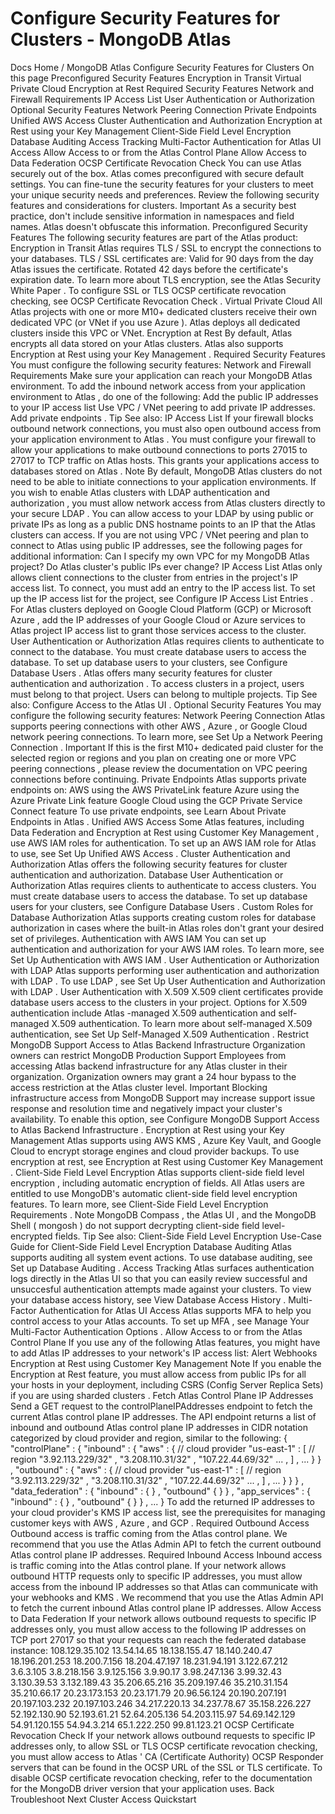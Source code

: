 # Configure Security Features for Clusters - MongoDB Atlas


Docs Home / MongoDB Atlas Configure Security Features for Clusters On this page Preconfigured Security Features Encryption in Transit Virtual Private Cloud Encryption at Rest Required Security Features Network and Firewall Requirements IP Access List User Authentication or Authorization Optional Security Features Network Peering Connection Private Endpoints Unified AWS Access Cluster Authentication and Authorization Encryption at Rest using your Key Management Client-Side Field Level Encryption Database Auditing Access Tracking Multi-Factor Authentication for Atlas UI Access Allow Access to or from the Atlas Control Plane Allow Access to Data Federation OCSP Certificate Revocation Check You can use Atlas securely out of the box. Atlas comes
preconfigured with secure default settings. You can fine-tune
the security features for your clusters to meet your
unique security needs and preferences. Review the following security
features and considerations for clusters. Important As a security best practice, don't include sensitive information in
namespaces and field names. Atlas doesn't obfuscate this
information. Preconfigured Security Features The following security features are part of the Atlas product: Encryption in Transit Atlas requires TLS / SSL to encrypt the connections to your
databases. TLS / SSL certificates are: Valid for 90 days from the day Atlas issues the certificate. Rotated 42 days before the certificate's expiration date. To learn more about TLS encryption, see the Atlas Security White Paper . To configure SSL or TLS OCSP certificate revocation checking, see OCSP Certificate Revocation Check . Virtual Private Cloud All Atlas projects with one or more M10+ dedicated clusters
receive their own dedicated VPC (or VNet if you use Azure ). Atlas deploys all dedicated clusters inside this VPC or VNet. Encryption at Rest By default, Atlas encrypts all data stored on your Atlas clusters. Atlas also supports Encryption at Rest using your Key Management . Required Security Features You must configure the following security features: Network and Firewall Requirements Make sure your application can reach your MongoDB Atlas environment. To add the inbound network access from your application environment to Atlas , do one of the following: Add the public IP addresses to your IP access list Use VPC / VNet peering to add private IP
addresses. Add private endpoints . Tip See also: IP Access List If your firewall blocks outbound network connections, you must also
open outbound access from your application environment to Atlas .
You must configure your firewall to allow your applications to make
outbound connections to ports 27015 to 27017 to TCP traffic on Atlas hosts. This grants your applications access to databases
stored on Atlas . Note By default, MongoDB Atlas clusters do not need to be able to
initiate connections to your application environments. If you wish
to enable Atlas clusters with LDAP authentication and authorization ,
you must allow network access from Atlas clusters directly to
your secure LDAP . You can allow access to your LDAP by using
public or private IPs as long as a public DNS hostname points to
an IP that the Atlas clusters can access. If you are not using VPC / VNet peering and plan
to connect to Atlas using public IP addresses, see the following
pages for additional information: Can I specify my own VPC for my MongoDB Atlas project? Do Atlas cluster's public IPs ever change? IP Access List Atlas only allows client connections to the cluster from entries in
the project's IP access list. To connect, you must add an entry to the
IP access list. To set up the IP access list for the project, see Configure IP Access List Entries . For Atlas clusters deployed on Google Cloud Platform (GCP) or Microsoft Azure , add the IP addresses of your Google Cloud or Azure services to Atlas project IP access list to grant
those services access to the cluster. User Authentication or Authorization Atlas requires clients to authenticate to connect to the database.
You must create database users to access the database. To set up
database users to your clusters, see Configure Database Users . Atlas offers many
security features for cluster authentication and authorization . To access clusters in a project, users must belong to
that project. Users can belong to multiple projects. Tip See also: Configure Access to the Atlas UI . Optional Security Features You may configure the following security features: Network Peering Connection Atlas supports peering connections with other AWS , Azure , or Google Cloud network peering connections. To learn more, see Set Up a Network Peering Connection . Important If this is the first M10+ dedicated paid cluster for the
selected region or regions and you plan on creating one or more VPC peering connections , please review the documentation
on VPC peering connections before continuing. Private Endpoints Atlas supports private endpoints on: AWS using the AWS PrivateLink feature Azure using the Azure Private Link feature Google Cloud using the GCP Private Service Connect feature To use private endpoints, see Learn About Private Endpoints in Atlas . Unified AWS Access Some Atlas features, including Data Federation and Encryption at Rest using Customer Key Management , use AWS IAM roles for authentication. To set up an AWS IAM role for Atlas to use, see Set Up Unified AWS Access . Cluster Authentication and Authorization Atlas offers the following security features for
cluster authentication and authorization. Database User Authentication or Authorization Atlas requires clients to authenticate to access
clusters. You must create database users to access the
database. To set up database users for your clusters,
see Configure Database Users . Custom Roles for Database Authorization Atlas supports creating custom roles for database authorization in cases where the built-in Atlas roles don't grant your desired set of
privileges. Authentication with AWS IAM You can set up authentication and authorization for your AWS IAM roles. To learn more, see Set Up Authentication with AWS IAM . User Authentication or Authorization with LDAP Atlas supports performing user authentication and authorization
with LDAP . To use LDAP , see Set Up User Authentication and Authorization with LDAP . User Authentication with X.509 X.509 client certificates provide database users access to the
clusters in your project. Options for X.509
authentication include Atlas -managed X.509 authentication and
self-managed X.509 authentication. To learn more
about self-managed X.509 authentication, see Set Up Self-Managed X.509 Authentication . Restrict MongoDB Support Access to Atlas Backend Infrastructure Organization owners can restrict MongoDB Production Support Employees
from accessing Atlas backend infrastructure for any Atlas cluster in their organization. Organization owners may
grant a 24 hour bypass to the access restriction at the Atlas cluster level. Important Blocking infrastructure access from MongoDB Support
may increase support issue response and resolution
time and negatively impact your cluster's availability. To enable this option, see Configure MongoDB Support Access to Atlas Backend Infrastructure . Encryption at Rest using your Key Management Atlas supports using AWS KMS , Azure Key Vault, and Google Cloud to
encrypt storage engines and cloud provider backups. To use encryption
at rest, see Encryption at Rest using Customer Key Management . Client-Side Field Level Encryption Atlas supports client-side field level encryption , including automatic encryption of fields. All Atlas users are entitled to use MongoDB's
automatic client-side field level encryption features. To learn more, see Client-Side Field Level Encryption Requirements . Note MongoDB Compass , the Atlas UI , and the MongoDB Shell ( mongosh ) do not support decrypting client-side field
level-encrypted fields. Tip See also: Client-Side Field Level Encryption Use-Case Guide for Client-Side Field Level Encryption Database Auditing Atlas supports auditing all system event actions. To use database
auditing, see Set up Database Auditing . Access Tracking Atlas surfaces authentication logs directly in the Atlas UI so
that you can easily review successful and unsuccesful authentication
attempts made against your clusters. To view your
database access history, see View Database Access History . Multi-Factor Authentication for Atlas UI Access Atlas supports MFA to help you control access to your Atlas accounts. To set up MFA , see Manage Your Multi-Factor Authentication Options . Allow Access to or from the Atlas Control Plane If you use any of the following Atlas features, you might have to
add Atlas IP addresses to your network's IP access list: Alert Webhooks Encryption at Rest using Customer Key Management Note If you enable the Encryption at Rest feature, you must allow access from public IPs for all your hosts
in your deployment, including CSRS (Config Server Replica
Sets) if you are using sharded
clusters . Fetch Atlas Control Plane IP Addresses Send a GET request to the controlPlaneIPAddresses endpoint
to fetch the current Atlas control plane IP addresses. The API endpoint returns a list of inbound and outbound Atlas control plane IP
addresses in CIDR notation categorized by cloud provider and region,
similar to the following: { "controlPlane" : { "inbound" : { "aws" : { // cloud provider "us-east-1" : [ // region "3.92.113.229/32" , "3.208.110.31/32" , "107.22.44.69/32" ... , ] , ... } } , "outbound" : { "aws" : { // cloud provider "us-east-1" : [ // region "3.92.113.229/32" , "3.208.110.31/32" , "107.22.44.69/32" ... , ] , ... } } } , "data_federation" : { "inbound" : { } , "outbound" { } } , "app_services" : { "inbound" : { } , "outbound" { } } , ... } To add the returned IP addresses to your cloud provider's KMS IP access list,
see the prerequisites for managing customer keys with AWS , Azure , and GCP . Required Outbound Access Outbound access is traffic coming from the Atlas control plane. We
recommend that you use the Atlas Admin API to fetch the current outbound Atlas control plane IP addresses. Required Inbound Access Inbound access is traffic coming into the Atlas control plane. If
your network allows outbound HTTP requests only to specific IP
addresses, you must allow access from the inbound IP addresses so that Atlas can communicate with your webhooks and KMS . We recommend
that you use the Atlas Admin API to fetch the current inbound Atlas control plane IP addresses. Allow Access to Data Federation If your network allows outbound requests to specific IP addresses only,
you must allow access to the following IP addresses on TCP port 27017
so that your requests can reach the federated database instance: 108.129.35.102 13.54.14.65 18.138.155.47 18.140.240.47 18.196.201.253 18.200.7.156 18.204.47.197 18.231.94.191 3.122.67.212 3.6.3.105 3.8.218.156 3.9.125.156 3.9.90.17 3.98.247.136 3.99.32.43 3.130.39.53 3.132.189.43 35.206.65.216 35.209.197.46 35.210.31.154 35.210.66.17 20.23.173.153 20.23.171.79 20.96.56.124 20.190.207.191 20.197.103.232 20.197.103.246 34.217.220.13 34.237.78.67 35.158.226.227 52.192.130.90 52.193.61.21 52.64.205.136 54.203.115.97 54.69.142.129 54.91.120.155 54.94.3.214 65.1.222.250 99.81.123.21 OCSP Certificate Revocation Check If your network allows outbound requests to specific IP addresses only,
to allow SSL or TLS OCSP certificate revocation checking, you must allow access to Atlas ' CA (Certificate Authority) OCSP Responder servers that can be found in the OCSP URL of the SSL or TLS certificate. To disable OCSP certificate revocation checking, refer to the documentation
for the MongoDB driver version that your application uses. Back Troubleshoot Next Cluster Access Quickstart
